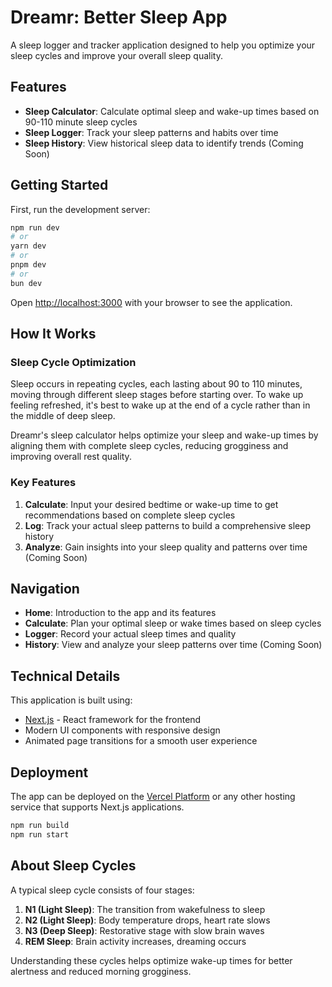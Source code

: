 # Dreamr: Better Sleep App

A sleep logger and tracker application designed to help you optimize your sleep cycles and improve your overall sleep quality.

## Features

- **Sleep Calculator**: Calculate optimal sleep and wake-up times based on 90-110 minute sleep cycles
- **Sleep Logger**: Track your sleep patterns and habits over time
- **Sleep History**: View historical sleep data to identify trends (Coming Soon)

## Getting Started

First, run the development server:

```bash
npm run dev
# or
yarn dev
# or
pnpm dev
# or
bun dev
```

Open [http://localhost:3000](http://localhost:3000) with your browser to see the application.

## How It Works

### Sleep Cycle Optimization

Sleep occurs in repeating cycles, each lasting about 90 to 110 minutes, moving through different sleep stages before starting over. To wake up feeling refreshed, it's best to wake up at the end of a cycle rather than in the middle of deep sleep.

Dreamr's sleep calculator helps optimize your sleep and wake-up times by aligning them with complete sleep cycles, reducing grogginess and improving overall rest quality.

### Key Features

1. **Calculate**: Input your desired bedtime or wake-up time to get recommendations based on complete sleep cycles
2. **Log**: Track your actual sleep patterns to build a comprehensive sleep history
3. **Analyze**: Gain insights into your sleep quality and patterns over time (Coming Soon)

## Navigation

- **Home**: Introduction to the app and its features
- **Calculate**: Plan your optimal sleep or wake times based on sleep cycles
- **Logger**: Record your actual sleep times and quality
- **History**: View and analyze your sleep patterns over time (Coming Soon)

## Technical Details

This application is built using:

- [Next.js](https://nextjs.org) - React framework for the frontend
- Modern UI components with responsive design
- Animated page transitions for a smooth user experience

## Deployment

The app can be deployed on the [Vercel Platform](https://vercel.com) or any other hosting service that supports Next.js applications.

```bash
npm run build
npm run start
```

## About Sleep Cycles

A typical sleep cycle consists of four stages:

1. **N1 (Light Sleep)**: The transition from wakefulness to sleep
2. **N2 (Light Sleep)**: Body temperature drops, heart rate slows
3. **N3 (Deep Sleep)**: Restorative stage with slow brain waves
4. **REM Sleep**: Brain activity increases, dreaming occurs

Understanding these cycles helps optimize wake-up times for better alertness and reduced morning grogginess.
